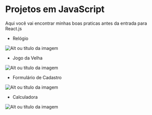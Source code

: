 # Projetos em JavaScript
 Aqui você vai encontrar minhas boas praticas antes da entrada para React.js 

* Relógio

![Alt ou título da imagem](https://live.staticflickr.com/65535/52309836847_dc4cc8c177_m.jpg)

* Jogo da Velha

![Alt ou título da imagem](https://live.staticflickr.com/65535/52311086190_8f692d92df_m.jpg)

* Formulário de Cadastro

![Alt ou título da imagem](https://live.staticflickr.com/65535/52310563886_cc5b376c9e_m.jpg)

* Calculadora

![Alt ou título da imagem](https://live.staticflickr.com/65535/52311029183_8ce14d8ecf_m.jpg)
